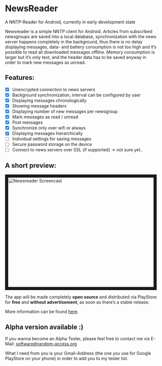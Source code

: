 # NewsReader
A NNTP-Reader for Android, currently in early development state

Newsreader is a simple NNTP client for Android. Articles from subscribed newsgroups are saved into a local database, synchronization with the news server happens completely in the background, thus there is no delay displaying messages, data- and battery consumption is not too high and it’s possible to read all downloaded messages offline. Memory consumption is larger but it’s only text, and the header data has to be saved anyway in order to mark new messages as unread.

## Features: 
- [x] Unencrypted connection to news servers
- [x] Background synchronization, interval can be configured by user
- [x] Displaying messages chronologically
- [x] Showing message headers
- [x] Displaying number of new messages per newsgroup
- [x] Mark messages as read / unread
- [x] Post messages
- [x] Synchronize only over wifi or always
- [x] Displaying messages hierarchically
- [ ] Individual settings for saving messages
- [ ] Secure password storage on the device
- [ ] Connect to news servers over SSL (if supported) -> not sure yet..

## A short preview:

<a href="http://www.youtube.com/watch?feature=player_embedded&v=ABWrEQUv200
" target="_blank"><img src="http://img.youtube.com/vi/ABWrEQUv200/0.jpg" 
alt="Newsreader Screencast" width="480" height="360" border="10" /></a>

The app will be made completely **open source** and distributed via PlayStore for **free** and **without advertisement**, as soon as there’s a stable release.

More information can be found <a href="http://random-access.org/en/newsreader-en/" target="_blank">here</a>.

## Alpha version available :)
If you wanna become an Alpha Tester, please feel free to contact me via E-Mail: 
<software@random-access.org>

What I need from you is your Gmail-Address (the one you use for Google PlayStore on your phone) in order to add you to my tester list.
